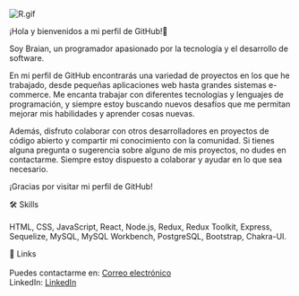 ![R.gif](https://i.postimg.cc/PxKgG8yj/R.gif)


¡Hola y bienvenidos a mi perfil de GitHub!👋

Soy Braian, un programador apasionado por la tecnología y el desarrollo de software.

En mi perfil de GitHub encontrarás una variedad de proyectos en los que he trabajado, desde pequeñas aplicaciones web hasta grandes sistemas e-commerce. Me encanta trabajar con diferentes tecnologías y lenguajes de programación, y siempre estoy buscando nuevos desafíos que me permitan mejorar mis habilidades y aprender cosas nuevas.

Además, disfruto colaborar con otros desarrolladores en proyectos de código abierto y compartir mi conocimiento con la comunidad. Si tienes alguna pregunta o sugerencia sobre alguno de mis proyectos, no dudes en contactarme. Siempre estoy dispuesto a colaborar y ayudar en lo que sea necesario.

¡Gracias por visitar mi perfil de GitHub!


🛠 Skills <br/><br/>
 HTML, CSS, JavaScript, React, Node.js, Redux, Redux Toolkit, Express, Sequelize, MySQL, MySQL Workbench, PostgreSQL, Bootstrap, Chakra-UI.
 
 
🔗 Links <br/><br/>
Puedes contactarme en: [Correo electrónico](mailto:lucianochebib@gmail.com)<br/>
LinkedIn: [LinkedIn](https://www.linkedin.com/in/braian-chebib-682a961b5/)
